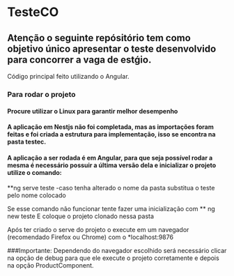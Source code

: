 # TesteCO

## Atenção o seguinte repósitório tem como objetivo único apresentar o teste desenvolvido para concorrer a vaga de estǵio.

Código principal feito utilizando o Angular.

### Para rodar o projeto

#### Procure utilizar o Linux para garantir melhor desempenho
#### A aplicação em Nestjs não foi completada, mas as importações foram feitas e foi criada a estrutura para implementação, isso se encontra na pasta testec.

#### A aplicação a ser rodada é em Angular, para que seja possível rodar a mesma é necessário possuir a última versão dela e inicializar o projeto utilize o comando:
**ng serve teste -caso tenha alterado o nome da pasta substitua o teste pelo nome colocado

Se esse comando não funcionar tente fazer uma inicialização com
** ng new teste 
E coloque o projeto clonado nessa pasta

Após ter criado o serve do projeto o execute em um navegador (recomendado Firefox ou Chrome) com o *localhost:9876

###Importante: Dependendo do navegador escolhido será necessário clicar na opção de debug para que ele execute o projeto corretamente e depois na opção ProductComponent.
